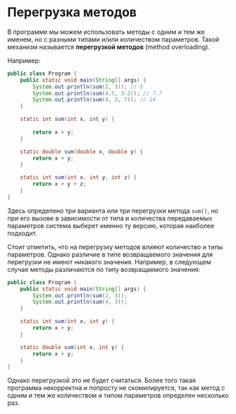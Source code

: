 # Перегрузка методов
В программе мы можем использовать методы с одним и тем же именем, но с разными типами и/или количеством параметров. Такой механизм называется **перегрузкой методов** (method overloading).

Например:
```java
public class Program {      
    public static void main(String[] args) {       
        System.out.println(sum(2, 3)); // 5
        System.out.println(sum(4.5, 3.2)); // 7.7
        System.out.println(sum(4, 3, 7)); // 14
    }

    static int sum(int x, int y) {
             
        return x + y;
    }

    static double sum(double x, double y) {
        return x + y;
    }

    static int sum(int x, int y, int z) {      
        return x + y + z;
    }
}
```

Здесь определено три варианта или три перегрузки метода `sum()`, но при его вызове в зависимости от типа и количества передаваемых параметров система выберет именно ту версию, которая наиболее подходит.

Стоит отметить, что на перегрузку методов влияют количество и типы параметров. Однако различие в типе возвращаемого значения для перегрузки не имеют никакого значения. Например, в следующем случае методы различаются по типу возвращаемого значения:
```java
public class Program {
    public static void main(String[] args) {
        System.out.println(sum(2, 3));
        System.out.println(sum(4, 3));
    }

    static int sum(int x, int y) {
        return x + y;
    }

    static double sum(int x, int y) {
        return x + y;
    }
}
```

Однако перегрузкой это не будет считаться. Более того такая программа некорректна и попросту не скомилируется, так как метод с одним и тем же количеством и типом параметров определен несколько раз.